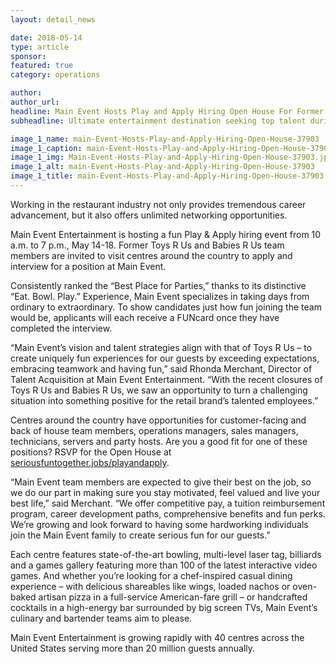 ```yaml
---
layout: detail_news

date: 2018-05-14
type: article
sponsor:
featured: true
category: operations        

author:  
author_url: 
headline: Main Event Hosts Play and Apply Hiring Open House For Former Toys R Us Employees
subheadline: Ultimate entertainment destination seeking top talent during event May 14-18

image_1_name: main-Event-Hosts-Play-and-Apply-Hiring-Open-House-37903
image_1_caption: main-Event-Hosts-Play-and-Apply-Hiring-Open-House-37903
image_1_img: Main-Event-Hosts-Play-and-Apply-Hiring-Open-House-37903.jpg
image_1_alt: main-Event-Hosts-Play-and-Apply-Hiring-Open-House-37903
image_1_title: main-Event-Hosts-Play-and-Apply-Hiring-Open-House-37903
---
```

	
Working in the restaurant industry not only provides tremendous career advancement, but it also offers unlimited networking opportunities.

<!--more-->Main Event Entertainment&nbsp;is hosting a fun Play &amp; Apply hiring event from 10 a.m. to 7 p.m., May 14-18. Former Toys R Us and Babies R Us team members are invited to visit centres around the country to apply and interview for a position at Main Event.

Consistently ranked the &ldquo;Best Place for Parties,&rdquo; thanks to its distinctive &ldquo;Eat. Bowl. Play.&rdquo; Experience, Main Event specializes in taking days from ordinary to extraordinary. To show candidates just how fun joining the team would be, applicants will each receive a FUNcard once they have completed the interview.

&ldquo;Main Event&rsquo;s vision and talent strategies align with that of Toys R Us &ndash; to create uniquely fun experiences for our guests by exceeding expectations, embracing teamwork and having fun,&rdquo; said Rhonda Merchant, Director of Talent Acquisition at Main Event Entertainment. &ldquo;With the recent closures of Toys R Us and Babies R Us, we saw an opportunity to turn a challenging situation into something positive for the retail brand&rsquo;s talented employees.&rdquo;

Centres around the country have opportunities for customer-facing and back of house team members, operations managers, sales managers, technicians, servers and party hosts. Are you a good fit for one of these positions? RSVP for the Open House at&nbsp;
[seriousfuntogether.jobs/playandapply](https://www.seriousfuntogether.jobs/play-and-apply/).

&ldquo;Main Event team members are expected to give their best on the job, so we do our part in making sure you stay motivated, feel valued and live your best life,&rdquo; said Merchant. &ldquo;We offer competitive pay, a tuition reimbursement program, career development paths, comprehensive benefits and fun perks. We&rsquo;re growing and look forward to having some hardworking individuals join the Main Event family to create serious fun for our guests.&rdquo;

Each centre features state-of-the-art bowling, multi-level laser tag, billiards and a games gallery featuring more than 100 of the latest interactive video games. And whether you&rsquo;re looking for a chef-inspired casual dining experience &ndash; with delicious shareables like wings, loaded nachos or oven-baked artisan pizza in a full-service American-fare grill &ndash; or handcrafted cocktails in a high-energy bar surrounded by big screen TVs, Main Event&rsquo;s culinary and bartender teams aim to please.

Main Event Entertainment is growing rapidly with 40 centres across the United States serving more than 20 million guests annually.&nbsp;